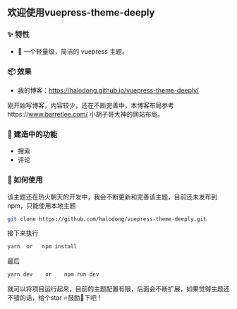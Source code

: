 ## 欢迎使用vuepress-theme-deeply

### ✨ 特性

- 🌈 一个轻量级，简洁的 vuepress 主题。

### 📦 效果

- 我的博客：https://halodong.github.io/vuepress-theme-deeply/

刚开始写博客，内容较少，还在不断完善中，本博客布局参考https://www.barretlee.com/ 小胡子哥大神的网站布局。
### 🔨 建造中的功能
- 搜索
- 评论


### 🔗 如何使用

该主题还在热火朝天的开发中，我会不断更新和完善该主题，目前还未发布到npm，只能使用本地主题

```bash
git clone https://github.com/halodong/vuepress-theme-deeply.git
```
接下来执行
```bash
yarn  or   npm install
```
最后
```bash
yarn dev    or    npm run dev
```

就可以将项目运行起来，目前的主题配置有限，后面会不断扩展，如果觉得主题还不错的话，给个star ⭐鼓励👏下吧！




